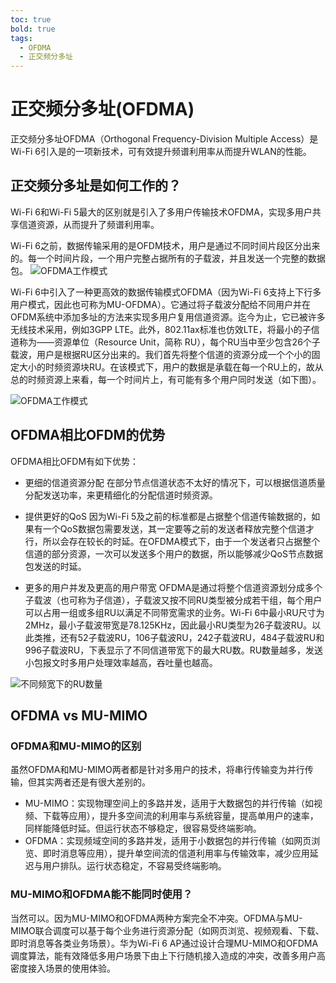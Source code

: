 ```yaml
---
toc: true
bold: true
tags:
  - OFDMA
  - 正交频分多址
---
```

# 正交频分多址(OFDMA)

正交频分多址OFDMA（Orthogonal Frequency-Division Multiple Access）是Wi-Fi 6引入是的一项新技术，可有效提升频谱利用率从而提升WLAN的性能。

## 正交频分多址是如何工作的？
Wi-Fi 6和Wi-Fi 5最大的区别就是引入了多用户传输技术OFDMA，实现多用户共享信道资源，从而提升了频谱利用率。

Wi-Fi 6之前，数据传输采用的是OFDM技术，用户是通过不同时间片段区分出来的。每一个时间片段，一个用户完整占据所有的子载波，并且发送一个完整的数据包。
![OFDMA工作模式](/imgs/p1.png)

Wi-Fi 6中引入了一种更高效的数据传输模式OFDMA（因为Wi-Fi 6支持上下行多用户模式，因此也可称为MU-OFDMA）。它通过将子载波分配给不同用户并在OFDM系统中添加多址的方法来实现多用户复用信道资源。迄今为止，它已被许多无线技术采用，例如3GPP LTE。此外，802.11ax标准也仿效LTE，将最小的子信道称为——资源单位（Resource Unit，简称 RU），每个RU当中至少包含26个子载波，用户是根据RU区分出来的。我们首先将整个信道的资源分成一个个小的固定大小的时频资源块RU。在该模式下，用户的数据是承载在每一个RU上的，故从总的时频资源上来看，每一个时间片上，有可能有多个用户同时发送（如下图）。

![OFDMA工作模式](/imgs/p2.png)

## OFDMA相比OFDM的优势
OFDMA相比OFDM有如下优势：

- 更细的信道资源分配
	在部分节点信道状态不太好的情况下，可以根据信道质量分配发送功率，来更精细化的分配信道时频资源。

- 提供更好的QoS
	因为Wi-Fi 5及之前的标准都是占据整个信道传输数据的，如果有一个QoS数据包需要发送，其一定要等之前的发送者释放完整个信道才行，所以会存在较长的时延。在OFDMA模式下，由于一个发送者只占据整个信道的部分资源，一次可以发送多个用户的数据，所以能够减少QoS节点数据包发送的时延。

- 更多的用户并发及更高的用户带宽
	OFDMA是通过将整个信道资源划分成多个子载波（也可称为子信道），子载波又按不同RU类型被分成若干组，每个用户可以占用一组或多组RU以满足不同带宽需求的业务。Wi-Fi 6中最小RU尺寸为2MHz，最小子载波带宽是78.125KHz，因此最小RU类型为26子载波RU。以此类推，还有52子载波RU，106子载波RU，242子载波RU，484子载波RU和996子载波RU，下表显示了不同信道带宽下的最大RU数。RU数量越多，发送小包报文时多用户处理效率越高，吞吐量也越高。
	
![不同频宽下的RU数量](/imgs/p3.png)

## OFDMA vs MU-MIMO
### OFDMA和MU-MIMO的区别
虽然OFDMA和MU-MIMO两者都是针对多用户的技术，将串行传输变为并行传输，但其实两者还是有很大差别的。

- MU-MIMO：实现物理空间上的多路并发，适用于大数据包的并行传输（如视频、下载等应用），提升多空间流的利用率与系统容量，提高单用户的速率，同样能降低时延。但运行状态不够稳定，很容易受终端影响。
- OFDMA：实现频域空间的多路并发，适用于小数据包的并行传输（如网页浏览、即时消息等应用），提升单空间流的信道利用率与传输效率，减少应用延迟与用户排队。运行状态稳定，不容易受终端影响。
### MU-MIMO和OFDMA能不能同时使用？
当然可以。因为MU-MIMO和OFDMA两种方案完全不冲突。OFDMA与MU-MIMO联合调度可以基于每个业务进行资源分配（如网页浏览、视频观看、下载、即时消息等各类业务场景）。华为Wi-Fi 6 AP通过设计合理MU-MIMO和OFDMA调度算法，能有效降低多用户场景下由上下行随机接入造成的冲突，改善多用户高密度接入场景的使用体验。